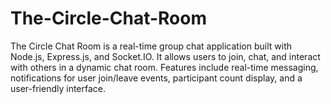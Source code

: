 # The-Circle-Chat-Room
The Circle Chat Room is a real-time group chat application built with Node.js, Express.js, and Socket.IO. It allows users to join, chat, and interact with others in a dynamic chat room. Features include real-time messaging, notifications for user join/leave events, participant count display, and a user-friendly interface.
